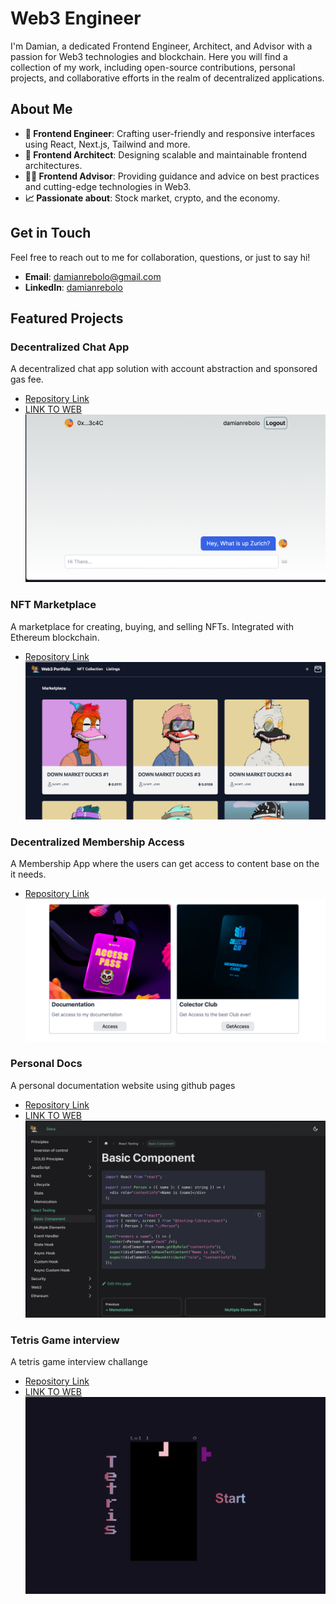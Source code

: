 # Web3 Engineer

I'm Damian, a dedicated Frontend Engineer, Architect, and Advisor with a passion for Web3 technologies and blockchain. Here you will find a collection of my work, including open-source contributions, personal projects, and collaborative efforts in the realm of decentralized applications.

## About Me

- **💼 Frontend Engineer**: Crafting user-friendly and responsive interfaces using React, Next.js, Tailwind and more.
- **🧠 Frontend Architect**: Designing scalable and maintainable frontend architectures.
- **👨‍🏫 Frontend Advisor**: Providing guidance and advice on best practices and cutting-edge technologies in Web3.
- **📈 Passionate about**: Stock market, crypto, and the economy.

## Get in Touch

Feel free to reach out to me for collaboration, questions, or just to say hi!

- **Email**: [damianrebolo@gmail.com](mailto:damianrebolo@gmail.com)
- **LinkedIn**: [damianrebolo](https://linkedin.com/in/damianrebolo)

## Featured Projects

### Decentralized Chat App

A decentralized chat app solution with account abstraction and sponsored gas fee.

- [Repository Link](https://github.com/damianrebolo/chatter)
- [LINK TO WEB](https://chatter-dr.vercel.app/)
  ![Chatter](image-5.png)

### NFT Marketplace

A marketplace for creating, buying, and selling NFTs. Integrated with Ethereum blockchain.

- [Repository Link](https://github.com/damianrebolo/web3-marketplace)
  ![NFT Marketplace](image-3.png)

### Decentralized Membership Access

A Membership App where the users can get access to content base on the it needs.

- [Repository Link](https://github.com/damianrebolo/web3-membership)
  ![Membership Access](image-2.png)

### Personal Docs

A personal documentation website using github pages

- [Repository Link](https://github.com/damianrebolo/my-docu)
- [LINK TO WEB](https://damianrebolo.github.io/my-docu/docs/basic-component)
  ![Personal Docs](image.png)

### Tetris Game interview

A tetris game interview challange

- [Repository Link](https://github.com/damianrebolo/tetris)
- [LINK TO WEB](https://damianrebolo.github.io/tetris)
  ![Tetris](image-1.png)
